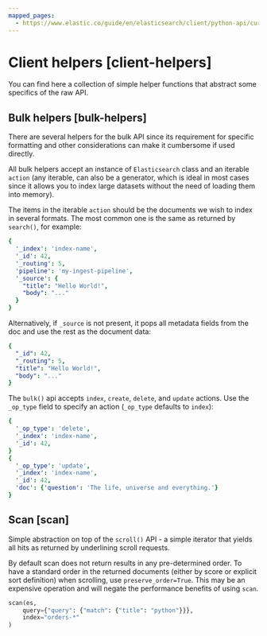 ```yaml
---
mapped_pages:
  - https://www.elastic.co/guide/en/elasticsearch/client/python-api/current/client-helpers.html
---
```


# Client helpers [client-helpers]

You can find here a collection of simple helper functions that abstract some specifics of the raw API.


## Bulk helpers [bulk-helpers]

There are several helpers for the bulk API since its requirement for specific formatting and other considerations can make it cumbersome if used directly.

All bulk helpers accept an instance of `Elasticsearch` class and an iterable `action` (any iterable, can also be a generator, which is ideal in most cases since it allows you to index large datasets without the need of loading them into memory).

The items in the iterable `action` should be the documents we wish to index in several formats. The most common one is the same as returned by `search()`, for example:

```yaml
{
  '_index': 'index-name',
  '_id': 42,
  '_routing': 5,
  'pipeline': 'my-ingest-pipeline',
  '_source': {
    "title": "Hello World!",
    "body": "..."
  }
}
```

Alternatively, if `_source` is not present, it pops all metadata fields from the doc and use the rest as the document data:

```yaml
{
  "_id": 42,
  "_routing": 5,
  "title": "Hello World!",
  "body": "..."
}
```

The `bulk()` api accepts `index`, `create`, `delete`, and `update` actions. Use the `_op_type` field to specify an action (`_op_type` defaults to `index`):

```yaml
{
  '_op_type': 'delete',
  '_index': 'index-name',
  '_id': 42,
}
{
  '_op_type': 'update',
  '_index': 'index-name',
  '_id': 42,
  'doc': {'question': 'The life, universe and everything.'}
}
```


## Scan [scan]

Simple abstraction on top of the `scroll()` API - a simple iterator that yields all hits as returned by underlining scroll requests.

By default scan does not return results in any pre-determined order. To have a standard order in the returned documents (either by score or explicit sort definition) when scrolling, use `preserve_order=True`. This may be an expensive operation and will negate the performance benefits of using `scan`.

```py
scan(es,
    query={"query": {"match": {"title": "python"}}},
    index="orders-*"
)
```

